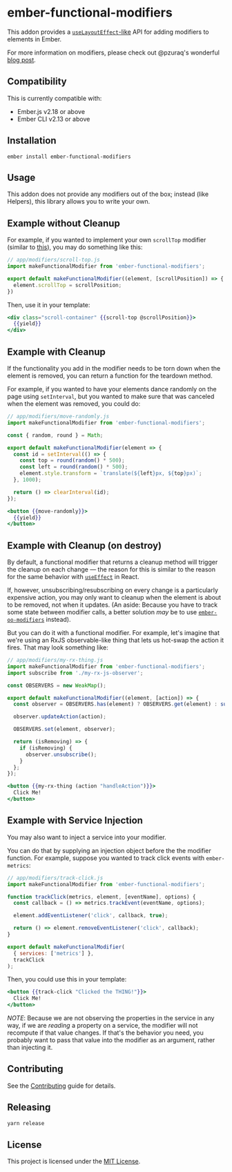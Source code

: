 ember-functional-modifiers
==============================================================================

This addon provides a [`useLayoutEffect`-like](https://reactjs.org/docs/hooks-reference.html#useeffect) API for adding modifiers to elements in Ember.

For more information on modifiers, please check out @pzuraq's wonderful [blog post](https://www.pzuraq.com/coming-soon-in-ember-octane-part-4-modifiers/).

Compatibility
------------------------------------------------------------------------------

This is currently compatible with:

* Ember.js v2.18 or above
* Ember CLI v2.13 or above


Installation
------------------------------------------------------------------------------

```
ember install ember-functional-modifiers
```

Usage
------------------------------------------------------------------------------

This addon does not provide any modifiers out of the box; instead (like Helpers), this library allows you to write your own.

## Example without Cleanup

For example, if you wanted to implement your own `scrollTop` modifier (similar to [this](https://github.com/emberjs/ember-render-modifiers#example-scrolling-an-element-to-a-position)), you may do something like this:

```js
// app/modifiers/scroll-top.js
import makeFunctionalModifier from 'ember-functional-modifiers';

export default makeFunctionalModifier((element, [scrollPosition]) => {
  element.scrollTop = scrollPosition;
})
```

Then, use it in your template:

```hbs
<div class="scroll-container" {{scroll-top @scrollPosition}}>
  {{yield}}
</div>
```

## Example with Cleanup

If the functionality you add in the modifier needs to be torn down when the element is removed, you can return a function for the teardown method.

For example, if you wanted to have your elements dance randomly on the page using `setInterval`, but you wanted to make sure that was canceled when the element was removed, you could do:

```js
// app/modifiers/move-randomly.js
import makeFunctionalModifier from 'ember-functional-modifiers';

const { random, round } = Math;

export default makeFunctionalModifier(element => {
  const id = setInterval(() => {
    const top = round(random() * 500);
    const left = round(random() * 500);
    element.style.transform = `translate(${left}px, ${top}px)`;
  }, 1000);

  return () => clearInterval(id);
});

```

```hbs
<button {{move-randomly}}>
  {{yield}}
</button>
```

## Example with Cleanup (on destroy)

By default, a functional modifier that returns a cleanup method will trigger the cleanup on each change — the reason for this is similar to the reason for the same behavior with [`useEffect`](https://reactjs.org/docs/hooks-effect.html#explanation-why-effects-run-on-each-update) in React.

If, however, unsubscribing/resubscribing on every change is a particularly expensive action, you may only want to cleanup when the element is about to be removed, not when it updates. (An aside: Because you have to track some state between modifier calls, a better solution _may_ be to use [`ember-oo-modifiers`](https://github.com/sukima/ember-oo-modifiers) instead).

But you can do it with a functional modifier. For example, let's imagine that we're using an RxJS observable-like thing that lets us hot-swap the action it fires. That may look something like:

```js
// app/modifiers/my-rx-thing.js
import makeFunctionalModifier from 'ember-functional-modifiers';
import subscribe from './my-rx-js-observer';

const OBSERVERS = new WeakMap();

export default makeFunctionalModifier((element, [action]) => {
  const observer = OBSERVERS.has(element) ? OBSERVERS.get(element) : subscribe(element);

  observer.updateAction(action);

  OBSERVERS.set(element, observer);

  return (isRemoving) => {
    if (isRemoving) {
      observer.unsubscribe();
    }
  };
});
```

```hbs
<button {{my-rx-thing (action "handleAction")}}>
  Click Me!
</button>
```

## Example with Service Injection

You may also want to inject a service into your modifier.

You can do that by supplying an injection object before the the modifier function. For example, suppose you wanted to track click events with `ember-metrics`:

```js
// app/modifiers/track-click.js
import makeFunctionalModifier from 'ember-functional-modifiers';

function trackClick(metrics, element, [eventName], options) {
  const callback = () => metrics.trackEvent(eventName, options);

  element.addEventListener('click', callback, true);

  return () => element.removeEventListener('click', callback);
}

export default makeFunctionalModifier(
  { services: ['metrics'] },
  trackClick
);
```

Then, you could use this in your template:

```hbs
<button {{track-click "Clicked the THING!"}}>
  Click Me!
</button>
```

*NOTE*: Because we are not observing the properties in the service in any way, if we are _reading_ a property on a service, the modifier will not recompute if that value changes. If that's the behavior you need, you probably want to pass that value into the modifier as an argument, rather than injecting it.

Contributing
------------------------------------------------------------------------------

See the [Contributing](CONTRIBUTING.md) guide for details.

Releasing
------------------------------------------------------------------------------

```sh
yarn release
```


License
------------------------------------------------------------------------------

This project is licensed under the [MIT License](LICENSE.md).
